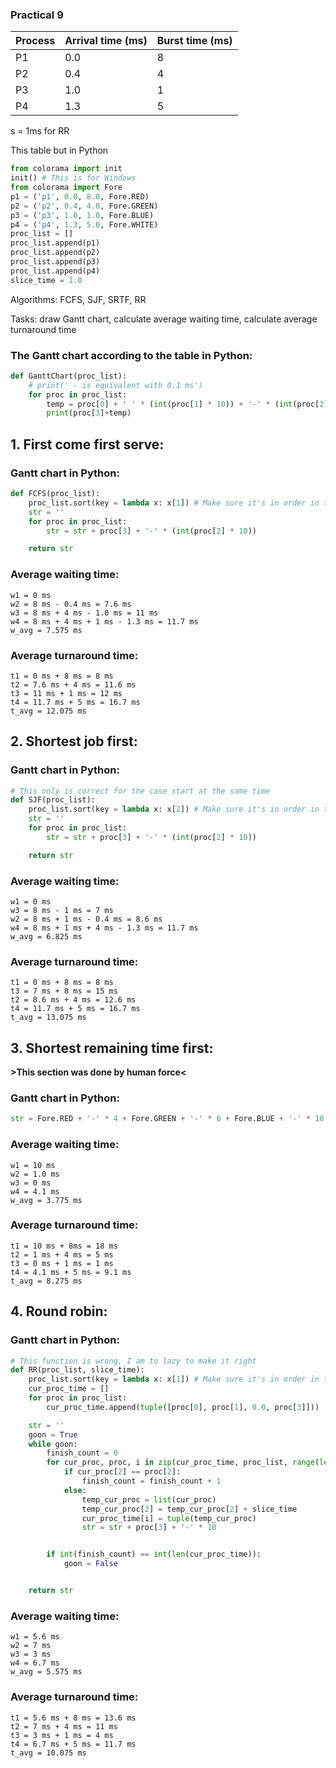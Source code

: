 ### Practical 9
| Process | Arrival time (ms) | Burst time (ms) |
| ------- | ------------------ | -------------- |
| P1      | 0.0                | 8              |
| P2      | 0.4                | 4              |
| P3      | 1.0                | 1              |
| P4      | 1.3                | 5              |

s = 1ms for RR

This table but in Python
```python
from colorama import init
init() # This is for Windows
from colorama import Fore
p1 = ('p1', 0.0, 8.0, Fore.RED)
p2 = ('p2', 0.4, 4.0, Fore.GREEN)
p3 = ('p3', 1.0, 1.0, Fore.BLUE)
p4 = ('p4', 1.3, 5.0, Fore.WHITE)
proc_list = []
proc_list.append(p1)
proc_list.append(p2)
proc_list.append(p3)
proc_list.append(p4)
slice_time = 1.0
```
Algorithms: FCFS, SJF, SRTF, RR

Tasks: draw Gantt chart, calculate average waiting time, calculate average turnaround time

### The Gantt chart according to the table in Python:
```python
def GanttChart(proc_list):
    # print(' - is equivalent with 0.1 ms')
    for proc in proc_list:
        temp = proc[0] + ' ' * (int(proc[1] * 10)) + '-' * (int(proc[2] * 10))
        print(proc[3]+temp)
```
## 1. First come first serve:
### Gantt chart in Python:
```python
def FCFS(proc_list):
    proc_list.sort(key = lambda x: x[1]) # Make sure it's in order in term of arrival time
    str = ''
    for proc in proc_list:
        str = str + proc[3] + '-' * (int(proc[2] * 10))

    return str
```
### Average waiting time:
```
w1 = 0 ms
w2 = 8 ms - 0.4 ms = 7.6 ms
w3 = 8 ms + 4 ms - 1.0 ms = 11 ms
w4 = 8 ms + 4 ms + 1 ms - 1.3 ms = 11.7 ms
w_avg = 7.575 ms
```
### Average turnaround time:
```
t1 = 0 ms + 8 ms = 8 ms
t2 = 7.6 ms + 4 ms = 11.6 ms
t3 = 11 ms + 1 ms = 12 ms
t4 = 11.7 ms + 5 ms = 16.7 ms
t_avg = 12.075 ms
```
## 2. Shortest job first:
### Gantt chart in Python:
```python
# This only is correct for the case start at the same time
def SJF(proc_list):
    proc_list.sort(key = lambda x: x[2]) # Make sure it's in order in term of burst time
    str = ''
    for proc in proc_list:
        str = str + proc[3] + '-' * (int(proc[2] * 10))

    return str
```
### Average waiting time:
```
w1 = 0 ms
w3 = 8 ms - 1 ms = 7 ms
w2 = 8 ms + 1 ms - 0.4 ms = 8.6 ms
w4 = 8 ms + 1 ms + 4 ms - 1.3 ms = 11.7 ms
w_avg = 6.825 ms
```
### Average turnaround time:
```
t1 = 0 ms + 8 ms = 8 ms
t3 = 7 ms + 8 ms = 15 ms
t2 = 8.6 ms + 4 ms = 12.6 ms
t4 = 11.7 ms + 5 ms = 16.7 ms
t_avg = 13.075 ms
```
## 3. Shortest remaining time first:
__>This section was done by human force<__
### Gantt chart in Python:
```python
str = Fore.RED + '-' * 4 + Fore.GREEN + '-' * 6 + Fore.BLUE + '-' * 10 + Fore.GREEN + '-' * 34 + Fore.WHITE + '-' * 50 + Fore.RED + '-' * 76
```
### Average waiting time:
```
w1 = 10 ms
w2 = 1.0 ms
w3 = 0 ms
w4 = 4.1 ms
w_avg = 3.775 ms
```
### Average turnaround time:
```
t1 = 10 ms + 8ms = 18 ms
t2 = 1 ms + 4 ms = 5 ms
t3 = 0 ms + 1 ms = 1 ms
t4 = 4.1 ms + 5 ms = 9.1 ms
t_avg = 8.275 ms
```
## 4. Round robin:
### Gantt chart in Python:
```python
# This function is wrong, I am to lazy to make it right
def RR(proc_list, slice_time):
    proc_list.sort(key = lambda x: x[1]) # Make sure it's in order in term of arrival time
    cur_proc_time = []
    for proc in proc_list:
        cur_proc_time.append(tuple([proc[0], proc[1], 0.0, proc[3]]))

    str = ''
    goon = True
    while goon:
        finish_count = 0
        for cur_proc, proc, i in zip(cur_proc_time, proc_list, range(len(cur_proc_time))):
            if cur_proc[2] == proc[2]:
                finish_count = finish_count + 1
            else:
                temp_cur_proc = list(cur_proc)
                temp_cur_proc[2] = temp_cur_proc[2] + slice_time
                cur_proc_time[i] = tuple(temp_cur_proc)
                str = str + proc[3] + '-' * 10


        if int(finish_count) == int(len(cur_proc_time)):
            goon = False


    return str

```
### Average waiting time:
```
w1 = 5.6 ms
w2 = 7 ms
w3 = 3 ms
w4 = 6.7 ms
w_avg = 5.575 ms
```
### Average turnaround time:
```
t1 = 5.6 ms + 8 ms = 13.6 ms
t2 = 7 ms + 4 ms = 11 ms
t3 = 3 ms + 1 ms = 4 ms
t4 = 6.7 ms + 5 ms = 11.7 ms
t_avg = 10.075 ms
```
